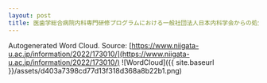 ```yaml
---
layout: post
title: 医歯学総合病院内科専門研修プログラムにおける一般社団法人日本内科学会からの処分及び再発防止改善方策について
---
```

Autogenerated Word Cloud.
Source\: [https://www.niigata-u.ac.jp/information/2022/173010/](https://www.niigata-u.ac.jp/information/2022/173010/)
![WordCloud]({{ site.baseurl }}/assets/d403a7398cd77d13f318d368a8b22b1.png)